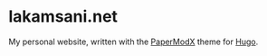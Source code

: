# lakamsani.net
My personal website, written with the [PaperModX](https://github.com/reorx/hugo-PaperModX) theme for [Hugo](https://gohugo.io/).
